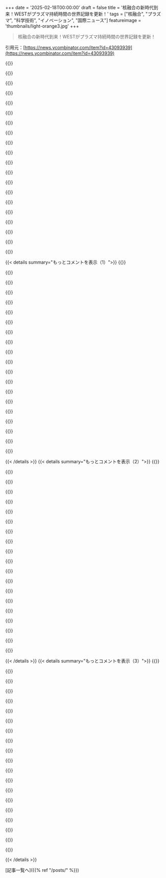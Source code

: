 +++
date = '2025-02-18T00:00:00'
draft = false
title = '核融合の新時代到来！WESTがプラズマ持続時間の世界記録を更新！'
tags = ["核融合", "プラズマ", "科学技術", "イノベーション", "国際ニュース"]
featureimage = 'thumbnails/light-orange3.jpg'
+++

> 核融合の新時代到来！WESTがプラズマ持続時間の世界記録を更新！

引用元：[https://news.ycombinator.com/item?id=43093939](https://news.ycombinator.com/item?id=43093939)

{{<matomeQuote body="ゼロGで核融合できれば閉じ込めの問題は解決なんだけど、ゼロGで融合の条件を作るのが問題だね。重力で融合条件を作るために材料を集めるのが簡単かも。でも、そうなると発電所がエネルギー過多になるから地球からかなり遠い安全な場所に置かなきゃいけなくて、パワーを地球に送る問題も出てくるよね。光子を集めて遠くから収穫することはできると思うけど。" userName="alkonaut" createdAt="2025-02-19T08:01:51" color="">}}

{{<matomeQuote body="その問題はエネルギーをどう地球に戻すか、集めるかだね。もし方向が定まってなくて放射されるだけなら、地球に届くのはほんの一部だけだし。光子を集めるためには常に見える場所に装置が必要で、夜の間は効率が悪くなるんだ。大気の影響もあって光子が減ってしまうから、限界が出てきて全体的に効率が悪くなるよ。" userName="nkrisc" createdAt="2025-02-19T09:06:40" color="">}}

{{<matomeQuote body="実は、送電プロセスが100%効率じゃない方がいいと思う。もし全ての融合エネルギーを捕らえたら、いろんな文句が出てくると思うよ！でも幸いなことに、その融合炉には十分すぎるパワーがあるから。" userName="rob74" createdAt="2025-02-19T09:33:34" color="">}}

{{<matomeQuote body="もしもっと小さくて近かったらいいけど、重力以外の力で物質を圧縮できれば小さくできるかも。例えば、非常に強い磁場なら必要な物質も少なくて済むかもね。" userName="nkrisc" createdAt="2025-02-19T10:38:22" color="">}}

{{<matomeQuote body="逆に、OPが提案したコンセプトはすでに何十億年も前から信頼性を持って動いてるし、何兆回も成功してるんだから、新しい技術を提案するのはデモが必要だよ。" userName="rob74" createdAt="2025-02-19T10:50:59" color="#ff5733">}}

{{<matomeQuote body="残念だけど、元の開発者たちはとっくに去ってしまって、彼らに連絡する手段もないから、説明を求めることもできないんだ。" userName="BoxOfRain" createdAt="2025-02-19T16:41:44" color="">}}

{{<matomeQuote body="実際のコストを見てないよ。燃料が尽きたあとの廃棄手続きはどうなるの？" userName="nkrisc" createdAt="2025-02-19T11:38:50" color="">}}

{{<matomeQuote body="それもプラスなんだよね！もし融合炉の寿命が尽きても（そんなことはまずないけど）、残ってる人たちにとっては終わりだから、廃炉費用や燃料枯渇を心配する必要がないんだ。" userName="rob74" createdAt="2025-02-19T12:06:11" color="">}}

{{<matomeQuote body="100万マイル離れた所で、逆二乗則に従ってトリリオンのデプロイがあるって考えると、その効率の悪さは理解しがたいね。" userName="Dylan16807" createdAt="2025-02-19T21:30:21" color="">}}

{{<matomeQuote body="でも、幸いその融合炉は余裕でエネルギーを供給できるよね。全てのエネルギーが永遠に使えるなんて言われるけど、実際はそうじゃないんだ。" userName="tehbeard" createdAt="2025-02-19T12:49:04" color="">}}

{{<matomeQuote body=" solar panelsを使ってエネルギーを集めたらどう？それにバッテリーを追加して、パネルが見えない時の供給の穴を埋める。" userName="huijzer" createdAt="2025-02-19T11:38:41" color="#ff5c5c">}}

{{<matomeQuote body="いいアイデアだけど、今はバッテリーが高すぎて、利用できないのが問題。安い選択肢を選ぶから、熱エネルギーを使って最終的には温暖化の燃料を燃やすことになっちゃう。未来に向けて変わるかもしれないけど、今は現実的な選択肢なんだ。" userName="belorn" createdAt="2025-02-19T16:22:44" color="">}}

{{<matomeQuote body="＞12月には、中国のバッテリーパックが100$/kWhに下がったんだって。生産が年々20%も増えてるし、エネルギー貯蔵のインストールも30%増加してるよ。西側での利用可能性は問題かもしれないけど、中国は大規模に導入してる。" userName="huijzer" createdAt="2025-02-19T19:00:42" color="#ff5733">}}

{{<matomeQuote body="北スウェーデンにあるNorthvoltって新しいバッテリーファクトリーが、EUからの融資が切れた後、他のサポートを求めて破産を申し立てたんだ。新しい天然ガス発電所を建てる禁止法をEUにお願いしたいけど、実現するかは分からない。" userName="belorn" createdAt="2025-02-20T00:49:22" color="">}}

{{<matomeQuote body="そんな禁止法は良くないと思うけど、非化石エネルギーの生成を推進するのはいい考えだよね。" userName="huijzer" createdAt="2025-02-20T08:04:49" color="">}}

{{<matomeQuote body="なるほど、何か良い解決策を見つけられそうだね。" userName="alkonaut" createdAt="2025-02-19T14:20:59" color="">}}

{{<matomeQuote body="この問題は、エネルギーを地球に戻して集める方法だね。’シンプル’にするなら、地球をそのエネルギーが行く場所に動かしちゃうのがいいかも。>「https://en.wikipedia.org/wiki/Dyson_sphere」" userName="Someone" createdAt="2025-02-19T13:15:31" color="">}}

{{<matomeQuote body="余分な光子を別の方法で使えるかもしれない。バイオエンジニアリングで太陽光を集める装置を作って、CO2を分解して他の有用な物質を生み出すことができる。こうすれば、貴重な複雑な分子を得られて、CO2も減らせるからお得だよね。" userName="jmward01" createdAt="2025-02-19T16:42:59" color="#38d3d3">}}

{{<matomeQuote body="余分な光子を使って、CO2とH2Oを使って糖や他の炭水化物を作る装置を作れるかもしれない。特定の反応によっては、O2を副産物として得られることもあって、さらにありがたいことになるかも。" userName="nkrisc" createdAt="2025-02-20T12:26:03" color="">}}

{{<matomeQuote body="新しい原子炉からの放射線に対処するための肌の保護製品を販売するビジネスも考えられるかもしれない。放射線が高い場所でバカンスを選ぶ人も出てくるかも。暖かいし、面白いね。" userName="hghid" createdAt="2025-02-19T08:38:53" color="">}}

{{< details summary="もっとコメントを表示（1）">}}
{{<matomeQuote body="日焼けサロンを売る別のビジネスもあるかもね。" userName="robertlagrant" createdAt="2025-02-19T10:26:38" color="">}}

{{<matomeQuote body="一つだけだと、一方の地球の側しかエネルギーを受けられなくて、もう一方は困るかも。二つあると動物が混乱してみんなのサーカディアンリズムが壊れちゃうし、三体問題にも対処しなきゃいけなくなる。雲がある時は光子が来なくなる問題もあるし。" userName="AnthonyMouse" createdAt="2025-02-19T08:14:08" color="">}}

{{<matomeQuote body="光子は熱も生むし、その熱を使って役立つ作業もできるんだ。光子が当たらない時でも水を蒸発させて、後で川として凝縮されるから、水車を設置することもできる。ちょっとSF的だけど。" userName="alkonaut" createdAt="2025-02-19T10:06:51" color="">}}

{{<matomeQuote body="重力ベースの蓄電のエネルギー密度は低いから、山が多い安い土地のある場所ではうまくいくかも。でもそれが使えなくなったらどうするのかが問題。スケーラブルな蓄電技術が必要で、それのコストが低くないと難しい。例えば、バッテリーを115ドル/kWhで作れるなら、米国の電力網を一週間支えるための容量には約24兆ドルかかってしまうんだ。" userName="AnthonyMouse" createdAt="2025-02-19T18:25:22" color="#ff5733">}}

{{<matomeQuote body="バッテリーで一週間の蓄電をするのは良くないね。効率は低いけど初期投資は少ない水素の方が良い。バッテリーと長期蓄電の最適な組み合わせで大体12時間くらいの蓄電が限界だよ。" userName="pfdietz" createdAt="2025-02-21T21:35:11" color="">}}

{{<matomeQuote body="65％再生可能エネルギーの電力網があって、35％が天然ガスだとしても、真っ暗でバッテリーが空だと困っちゃうんだよね。再生可能エネルギーが95％とかだと、余計にやばい。水素を使うには、TW級の水素燃料電池や水素の貯蔵タンクが必要で、そんなもん使うのは年1回くらいじゃコストかけるのキツいよ。" userName="AnthonyMouse" createdAt="2025-02-22T08:59:00" color="#ff33a1">}}

{{<matomeQuote body="遠くにある巨大な核融合炉って、太陽のことじゃない？" userName="palata" createdAt="2025-02-19T14:38:56" color="">}}

{{<matomeQuote body="これの究極の目的は、地球から約1AU離れた自己持続型核融合炉を作って、太陽光発電でエネルギーを吸収することなんだね。すごい発想だ！" userName="PhunkyPhil" createdAt="2025-02-19T16:39:09" color="">}}

{{<matomeQuote body="これって太陽光発電のジョークじゃないの？地球上に蓄積されたエネルギーのことも含めて、意味を考えるのに時間がかかった。" userName="alwa" createdAt="2025-02-19T08:22:14" color="">}}

{{<matomeQuote body="HNの利用者の多くが、明確なユーモアのポリシーがあると思ってるみたい。ほんとに面白いものを見たとき、混乱する人が多い理由も分かる。これで恥をかかずに済むんだね。" userName="spiderfarmer" createdAt="2025-02-19T12:22:59" color="">}}

{{<matomeQuote body="HNには本気でおかしな意見を吐く人が多いのが問題だよ。>「A Modest Proposal」は、赤ちゃんを食べるべきだと本気で思ってる人がいると、全然面白くなくなる。" userName="mrguyorama" createdAt="2025-02-19T16:48:53" color="">}}

{{<matomeQuote body="若い人は皮肉やアイロニーを理解するのが難しいみたいだね。ネットでの/sの普及が関係してるのかな、それとも何か他に変わったことがあるのか？" userName="deepspace" createdAt="2025-02-19T20:10:55" color="">}}

{{<matomeQuote body="AIに皮肉を認識させようとしてるって、真面目にやってるんだって。うまくいくのかね。" userName="ahazred8ta" createdAt="2025-02-20T02:06:16" color="">}}

{{<matomeQuote body="空から地球にエネルギーをビームで送る？シムシティのマイクロ波発電所から何も学ばなかったの？" userName="mock-possum" createdAt="2025-02-19T08:21:49" color="">}}

{{<matomeQuote body="これは中国のEASTが数週間前に達成した記録から25％の改善だったね。核軍拡レースを称賛するよ。22分は「20年先」と言われる技術としてはすごく印象的だし、核融合の技術的課題について深く調べてみようと思う。" userName="janalsncm" createdAt="2025-02-19T01:03:34" color="#38d3d3">}}

{{<matomeQuote body="実際の商業炉に必要な温度の半分に過ぎないのは間違いないけど、これはすごいし希望が持てるよ。エネルギーや中性子を回収する仕組みがないのも気になるけどね。" userName="thrance" createdAt="2025-02-19T01:37:53" color="">}}

{{<matomeQuote body="その通りだけど、それがITERの目的だからね。この研究はその制御系を検証して、機械依存でないことを証明するためのものだよ。" userName="XorNot" createdAt="2025-02-19T07:01:35" color="">}}

{{<matomeQuote body="私は素人なんだけど、数ヶ月前にここで紹介されたConstruction Physicsの記事が面白いと思ったよ。" userName="amonon" createdAt="2025-02-19T16:38:12" color="">}}

{{<matomeQuote body="経済的に実用化できないという「ベアケース」も含まれているのは良いね。私は融合技術について批判的だから、容器の照射の問題がいつも議論されないのも気になる。固体燃料棒の核分裂に比べれば大きな問題じゃないのかもしれないけど、やっぱり反応器の設計は持続的な再構成・交換戦略が必要になると思う。" userName="AtlasBarfed" createdAt="2025-02-20T02:13:45" color="#38d3d3">}}

{{<matomeQuote body="「20年先」の言葉は意味がないと思う。実現可能なのに難しくて、数十年の持続的な努力が必要な技術もあるんだから。デジタルコンピュータでの自然言語理解の進展がその例かな。" userName="api" createdAt="2025-02-19T12:23:37" color="">}}


{{< /details >}}
{{< details summary="もっとコメントを表示（2）">}}
{{<matomeQuote body="＞「20年先」の言葉は意味がない。<br>そうじゃないよ。これは技術の発展段階を示すもので、実現方法が全く分からず未来に期待するということだよ。自然言語理解の話も、そういう突破口があったら研究はさっさと進むよ。" userName="slightwinder" createdAt="2025-02-19T16:41:16" color="">}}

{{<matomeQuote body="私たちはもう融合を実現できるし、指標も上がっている。商業的なエネルギー源としての融合が可能になるまでスケールアップが必要だけど、そこに飛躍は無いんだ。ただより良い閉じ込めが求められているだけだから。" userName="api" createdAt="2025-02-19T18:02:07" color="#ff33a1">}}

{{<matomeQuote body="ある程度のトリプル・プロダクトを達成するだけじゃダメだと思うよ。問題はプラズマ物理だけじゃなくて、工程や経済性にも根ざしている。反応器の壁は耐えられるパワーや累積中性子照射が限られているし、こういう問題は重要だと思う。" userName="pfdietz" createdAt="2025-02-21T22:36:48" color="">}}

{{<matomeQuote body="それはちょっと違うね。融合に到達する方法はいくつか知っているけど、そのレベルには達してない。私たちはまだ融合をマスターしていなくて、基礎研究が必要だから、商業炉向けの技術の範囲には入ってない。" userName="slightwinder" createdAt="2025-02-20T10:46:15" color="">}}

{{<matomeQuote body="確かに！AIとのアナロジーはさらに良いかも。これは、ディープラーニングやトランスフォーマーのアーキテクチャが出る前のニューラルネットワークの状態みたいだね。結局、いくつかの革新が必要だったんだ。単純にモデルを大きくするだけじゃなかったんだよ。" userName="api" createdAt="2025-02-20T13:03:19" color="#45d325">}}

{{<matomeQuote body="LLMsが「自然言語理解をクリアした」というのは疑問だな。確かに impressivだけど、LLMsはそもそも「理解」してないから。" userName="palata" createdAt="2025-02-19T14:40:25" color="">}}

{{<matomeQuote body="あなたの言いたいことはわかるけど、目標が動いているように感じるね。今のコンピュータに質問すれば、実際の話とは関係なくそれっぽい返事を返してくれるし、単語の意味や翻訳もできるし、会話も成立するから。" userName="frenchwhisker" createdAt="2025-02-19T15:42:04" color="">}}

{{<matomeQuote body="＞あなたの言いたいことはわかるけど、目標が動いているように感じるね。<br>俺は目標を設定しているわけじゃないよ。「LLMsが自然言語理解をクリアした」と言われているが、俺はそう思わない。LLMsが達成したことに関しては賛成できることがたくさんあるけど、これは違う。" userName="palata" createdAt="2025-02-19T16:32:56" color="#38d3d3">}}

{{<matomeQuote body="理解を測るためのメトリックは何？自然言語の理解と、その言語サンプルを使って議論するテーマの理解をどう分けるの？たいていの合理的なメトリックによれば、LLMsは自然言語を理解していると言える。ただし、論理や推論、自然言語が表現する概念の理解には明らかに欠けている。" userName="fc417fc802" createdAt="2025-02-20T00:13:29" color="#785bff">}}

{{<matomeQuote body="なるほど！興味があるんだけど、あなたの言葉で言うと、LLMsは何を成し遂げたの？" userName="frenchwhisker" createdAt="2025-02-19T20:24:17" color="">}}

{{<matomeQuote body="あなたの「理解」の定義は何なの？" userName="throwawaymaths" createdAt="2025-02-19T20:08:52" color="">}}

{{<matomeQuote body="もっと印象的なのは、人間が実際にLLMsを理解できるようになる時だ！" userName="riskable" createdAt="2025-02-19T15:42:11" color="">}}

{{<matomeQuote body="＞デジタルコンピュータによる自然言語理解のクリアは我々の分野の一例で、これが現実にある。<br>その通り、50年以上は簡単だと言われていた専門家もいる中で、今はもう実現しているよ。" userName="anonzzzies" createdAt="2025-02-19T13:50:17" color="#38d3d3">}}

{{<matomeQuote body="いいねハハ、もう一つの核兵器競争の本当に怖い部分は、融合技術でもあるんだよね！" userName="nixonpjoshua" createdAt="2025-02-19T02:49:44" color="">}}

{{<matomeQuote body="トリプルプロダクト（効率）が過去50年でムーアの法則以上に進んでるのに、フュージョン研究について冗談を言う人が多い。物事には時間がかかるものだよ。『The future of fusion energy』という素晴らしい本のレビューもおすすめだよ。" userName="niemandhier" createdAt="2025-02-19T06:30:48" color="#ff33a1">}}

{{<matomeQuote body="トリプルプロダクト（効率）が過去50年でムーアの法則以上に進展してる。でも、ムーアの法則は既存の産業に対してのもので、昔は計算技術のために1百万回以上の改善が必要だったんだ。" userName="JumpCrisscross" createdAt="2025-02-19T06:36:50" color="#ff33a1">}}

{{<matomeQuote body="それがどういうことかよくわからないな。フォトリソグラフィーやトランジスタが出る前に、コンピュータ技術がたくさんあったし、ムーアの法則は1965年に提唱されたから、個々のチップには10^6個未満のトランジスタしかなかった。" userName="Retric" createdAt="2025-02-19T09:28:49" color="">}}

{{<matomeQuote body="確かに、過去に戻ったら、川やダムを使って論理ゲートを作るって考えることがあるよ。" userName="darkhorse222" createdAt="2025-02-19T09:51:01" color="">}}

{{<matomeQuote body="今の知識を持って過去に戻ったら確かにできるかも。でもゼロから開発するのは全然別の話だよね。" userName="jjk166" createdAt="2025-02-19T20:47:41" color="">}}

{{<matomeQuote body="似たような話で、もし100年前に生まれてたら、MONIACみたいなものを発明したいなって思う。" userName="tombert" createdAt="2025-02-19T15:37:35" color="">}}


{{< /details >}}
{{< details summary="もっとコメントを表示（3）">}}
{{<matomeQuote body="ムーアの法則は自己増殖的で、計算の改善がさらなる改善をもたらすけど、フュージョンは商業的なブレークイーブンまでは加速しない。" userName="throwawaymaths" createdAt="2025-02-19T20:11:01" color="#785bff">}}

{{<matomeQuote body="両方とも間違ってる。ムーアの法則は設計プロセスの計算能力向上によるものじゃなくて、問題を解決するためのプロセス改善が非常に長い連鎖によって生まれている。フュージョンの進展も挑戦に対する理解を深めることで進むんだよ。" userName="jjk166" createdAt="2025-02-19T20:43:20" color="#38d3d3">}}

{{<matomeQuote body="“問題を解決するための理解が深まることで、開発が容易になる。”確かに、より高度な計算モデルがこれを助けてるんじゃないかな？ムーアの法則では支配的な要因ではないかもしれないけど、無視できない存在だと思う。" userName="alanbernstein" createdAt="2025-02-19T21:43:18" color="">}}

{{<matomeQuote body="おそらく違うと思う。材料科学の研究はアナログエレクトロニクス、特に電圧信号の測定にかなり依存してて、デジタルエレクトロニクスにはあまり依存してない。現代のコンピュータは研究者にとっては生活の質を向上させる素晴らしいものだけどね。商業生産ラインは違うかもしれない。ASMLの機械のファームウェアを実装するのに必要な最低限のコンピュータシステムってどれくらいだろう。おそらく真空管以上だけど、古い8ビットチップで何とかなるんじゃないかな。あくまで推測だけど。" userName="fc417fc802" createdAt="2025-02-20T00:20:34" color="#ff33a1">}}

{{<matomeQuote body="確かにコンピュータモデルが進化してるけど、チップの小型化はあんまり貢献してないよね。未来からタイムトラベルしてきた人がASMLとTSMCに4倍速のコンピュータを渡しても、その動作や製造方法が分からなきゃ、目立った効果はないと思う。" userName="jjk166" createdAt="2025-02-20T00:36:01" color="">}}

{{<matomeQuote body="Mooreの法則は経験則だけど、1980年代のコンピュータパワーでASMLのDUVマシンは存在し得ると思う？" userName="throwawaymaths" createdAt="2025-02-20T04:42:48" color="">}}

{{<matomeQuote body="＞Mooreの法則は経験則<br>だから、どうしたの？<br>＞1980年代のコンピュータパワーでASMLのDUVマシンは存在し得ると思う？<br>それに匹敵するものはあり得ると思うよ。難しさは精度の問題で、コントロールじゃない。実際にはマシンのコントローラーも90年代レベルのコンピュータパワーかも。" userName="jjk166" createdAt="2025-02-21T13:58:38" color="">}}

{{<matomeQuote body="Mooreの法則って、チップが2Dだから観察されたことで、線形の縮小が指数的な利益をもたらすもの。融合炉の設計にはそんな単純な関係は見えないから、ちょっと違うと思う。" userName="markhahn" createdAt="2025-02-19T18:41:26" color="">}}

{{<matomeQuote body="具体的には、東海岸のプラズマを1337秒間維持できたみたいで、使用したのは2メガワットの加熱。1337は冗談じゃないけど、偶然の”leet”表現だろうね。" userName="kragen" createdAt="2025-02-19T08:43:43" color="#ff5733">}}

{{<matomeQuote body="最初は目標であって、半私的なジョークかと思ったけど、偶然だという意見も納得。でもデザインだと信じたいな。" userName="Swannie" createdAt="2025-02-19T11:21:05" color="">}}

{{<matomeQuote body="中国がスパイしてるから、テクノロジーの全貌を見せるのは、永久にリードが取れると確信が持てるまでは控えた方がいいよね。" userName="ReptileMan" createdAt="2025-02-19T13:47:24" color="">}}

{{<matomeQuote body="科学はもっとオープンな方が進むと思うんだけどな。" userName="lanstin" createdAt="2025-02-19T15:04:46" color="">}}

{{<matomeQuote body="残念だけど、資本主義ではそういうもんなんだろうね。核融合を”解明”して商品化できるやつが億単位のプロジェクトを勝ち取る。" userName="Cthulhu_" createdAt="2025-02-19T15:53:13" color="">}}

{{<matomeQuote body="難しいと思う。融合は面白いエンジニアリング課題だけど、電力生成や輸送の大きなエネルギー分野では競争力が低いね。融合は非常に大きくて複雑な機械が必要で、いくつかの問題は核分裂炉と似たようなもので、手間が掛かりすぎる。" userName="jjk166" createdAt="2025-02-19T21:14:21" color="#45d325">}}

{{<matomeQuote body="同意だね。何十億ドルもかかるよ。これは世界のエネルギー動態を根本的に変えるもので、D-T炉は熱交換を使ってるし、産業用途に有用な熱も出せるからさ。MSRはそれに適してるけど、もちろんそれは核分裂炉だよ。国の安全保障の問題に近いね。" userName="buzzm" createdAt="2025-02-19T16:21:20" color="#38d3d3">}}

{{<matomeQuote body="これは国家資金提供の研究所の科学プロジェクトで、資本主義のプロジェクトじゃないよ。" userName="kragen" createdAt="2025-02-19T18:38:17" color="">}}

{{<matomeQuote body="EAST（中国）とWEST（フランス）はITERの傘下にあるよ。ノートはちゃんと共有されてるんだ。" userName="Bayart" createdAt="2025-02-20T23:07:15" color="">}}

{{<matomeQuote body="記事によると、まだ核融合温度じゃなくて、将来のテストでさらに高温を目指す予定なんだ。" userName="MobiusHorizons" createdAt="2025-02-19T14:53:34" color="#45d325">}}

{{<matomeQuote body="なるほど、ありがとう！それを見落としてたよ。それなら少し印象が薄れるね。結局、蛍光灯の管でも、磁場を使わなくても安定したプラズマを数年維持できるからさ。" userName="kragen" createdAt="2025-02-20T00:05:00" color="">}}

{{<matomeQuote body="Hモード（高閉じ込めモード）の技術的な紹介が良いよ：<br>https://www.energy.gov/science/articles/science-close-develo...<br>＞”Hモードでは、乱れのない穏やかなエッジが、プラズマが失う熱や帯電粒子の量を減少させる。これにより、プラズマ全体の圧力が急激に増加する。エネルギーと粒子の損失が減ることで、プラズマ周囲の材料への損傷も最小限に抑えられる。”" userName="adamredwoods" createdAt="2025-02-19T01:36:56" color="#38d3d3">}}


{{< /details >}}


[記事一覧へ]({{% ref "/posts/" %}})
